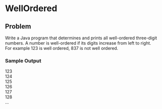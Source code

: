# WellOrdered

## Problem

Write a Java program that determines and prints all well-ordered three-digit numbers. A number is well-ordered if its digits increase from left to right. For example 123 is well ordered, 837 is not well ordered. 



### Sample Output

123 <br>
124 <br>
125 <br>
126 <br>
127 <br>
128 <br>
... <br>
